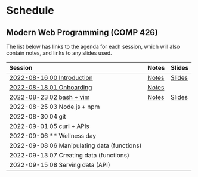 # Schedule

## Modern Web Programming (COMP 426)

The list below has links to the agenda for each session, which will also contain notes, and links to any slides used.

| Session | Notes | Slides |
|:--- |:--- |:--- |
| [2022-08-16 00 Introduction](./00.md) | [Notes](./00.md#notes) | [Slides](https://comp426-2022-fall.github.io/schedule/slides/00.html)
| [2022-08-18 01 Onboarding](./01.md) | [Notes](./01.md#notes) |  |
| [2022-08-23 02 bash + vim](./02.md) | [Notes](./02.md#notes) | [Slides](https://comp426-2022-fall.github.io/schedule/slides/02.html) |
| 2022-08-25 03 Node.js + npm | |
| 2022-08-30 04 git | |
| 2022-09-01 05 curl + APIs | |
| 2022-09-06 ** Wellness day | |
| 2022-09-08 06 Manipulating data (functions) | |
| 2022-09-13 07 Creating data (functions) | |
| 2022-09-15 08 Serving data (API) | |
